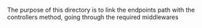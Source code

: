 The purpose of this directory is to link the endpoints path with
the controllers method, going through the required middlewares